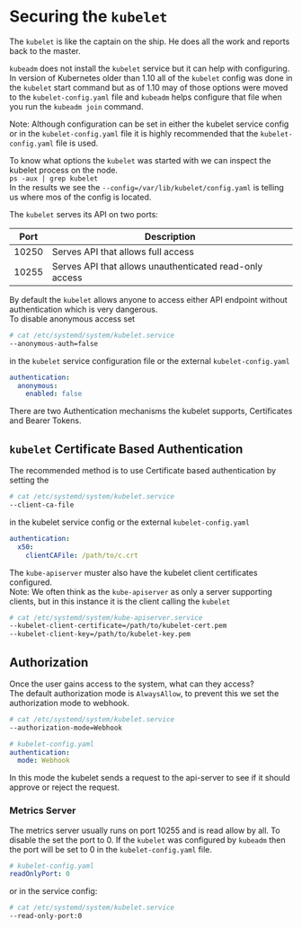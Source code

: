 # Securing the `kubelet`

The `kubelet` is like the captain on the ship.  He does all the work and reports back to the master.

`kubeadm` does not install the `kubelet` service but it can help with configuring.  
In version of Kubernetes older than 1.10 all of the `kubelet` config was done in the `kubelet` start command but as of 1.10 may of those options were moved to the `kubelet-config.yaml` file and `kubeadm` helps configure that file when you run the `kubeadm join` command.

Note: Although configuration can be set in either the kubelet service config or in the `kubelet-config.yaml` file it is highly recommended that the `kubelet-config.yaml` file is used.

To know what options the `kubelet` was started with we can inspect the kubelet process on the node.  
`ps -aux | grep kubelet`  
In the results we see the `--config=/var/lib/kubelet/config.yaml` is telling us where mos of the config is located.  

The `kubelet` serves its API on two ports:  

| Port    | Description |
| ------- | ----------- |
| 10250   | Serves API that allows full access |
| 10255   | Serves API that allows unauthenticated read-only access |

By default the `kubelet` allows anyone to access either API endpoint without authentication which is very dangerous.  
To disable anonymous access set  
```sh
# cat /etc/systemd/system/kubelet.service
--anonymous-auth=false
```  
in the `kubelet` service configuration file or the external `kubelet-config.yaml`  
```yaml
authentication:
  anonymous:
    enabled: false
```

There are two Authentication mechanisms the kubelet supports, Certificates and Bearer Tokens.  

## `kubelet` Certificate Based Authentication
The recommended method is to use Certificate based authentication by setting the
```sh
# cat /etc/systemd/system/kubelet.service
--client-ca-file
```
 in the kubelet service config or the external `kubelet-config.yaml`
```yaml
authentication:
  x50:
    clientCAFile: /path/to/c.crt
```

The `kube-apiserver` muster also have the kubelet client certificates configured.  
Note: We often think as the `kube-apiserver` as only a server supporting clients, but in this instance it is the client calling the `kubelet`  
```sh
# cat /etc/systemd/system/kube-apiserver.service
--kubelet-client-certificate=/path/to/kubelet-cert.pem
--kubelet-client-key=/path/to/kubelet-key.pem
```

## Authorization

Once the user gains access to the system, what can they access?  
The default authorization mode is `AlwaysAllow`, to prevent this we set the authorization mode to webhook.  
```sh
# cat /etc/systemd/system/kubelet.service
--authorization-mode=Webhook
```
```yaml
# kubelet-config.yaml
authentication:
  mode: Webhook
```
In this mode the kubelet sends a request to the api-server to see if it should approve or reject the request.

### Metrics Server

The metrics server usually runs on port 10255 and is read allow by all.  To disable the set the port to 0.  If the `kubelet` was configured by `kubeadm` then the port will be set to 0 in the `kubelet-config.yaml` file.  
```yaml
# kubelet-config.yaml
readOnlyPort: 0
```
or in the service config:  
```sh
# cat /etc/systemd/system/kubelet.service
--read-only-port:0
```

